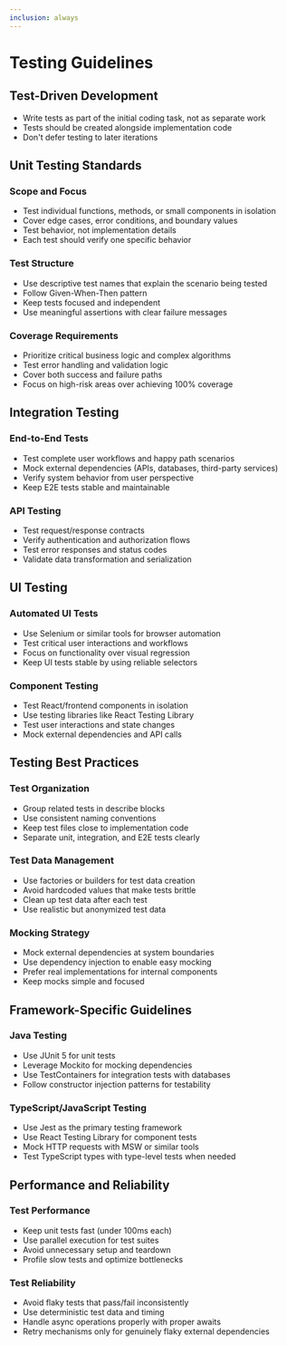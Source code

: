 ```yaml
---
inclusion: always
---
```


# Testing Guidelines

## Test-Driven Development
- Write tests as part of the initial coding task, not as separate work
- Tests should be created alongside implementation code
- Don't defer testing to later iterations

## Unit Testing Standards

### Scope and Focus
- Test individual functions, methods, or small components in isolation
- Cover edge cases, error conditions, and boundary values
- Test behavior, not implementation details
- Each test should verify one specific behavior

### Test Structure
- Use descriptive test names that explain the scenario being tested
- Follow Given-When-Then pattern
- Keep tests focused and independent
- Use meaningful assertions with clear failure messages

### Coverage Requirements
- Prioritize critical business logic and complex algorithms
- Test error handling and validation logic
- Cover both success and failure paths
- Focus on high-risk areas over achieving 100% coverage

## Integration Testing

### End-to-End Tests
- Test complete user workflows and happy path scenarios
- Mock external dependencies (APIs, databases, third-party services)
- Verify system behavior from user perspective
- Keep E2E tests stable and maintainable

### API Testing
- Test request/response contracts
- Verify authentication and authorization flows
- Test error responses and status codes
- Validate data transformation and serialization

## UI Testing

### Automated UI Tests
- Use Selenium or similar tools for browser automation
- Test critical user interactions and workflows
- Focus on functionality over visual regression
- Keep UI tests stable by using reliable selectors

### Component Testing
- Test React/frontend components in isolation
- Use testing libraries like React Testing Library
- Test user interactions and state changes
- Mock external dependencies and API calls

## Testing Best Practices

### Test Organization
- Group related tests in describe blocks
- Use consistent naming conventions
- Keep test files close to implementation code
- Separate unit, integration, and E2E tests clearly

### Test Data Management
- Use factories or builders for test data creation
- Avoid hardcoded values that make tests brittle
- Clean up test data after each test
- Use realistic but anonymized test data

### Mocking Strategy
- Mock external dependencies at system boundaries
- Use dependency injection to enable easy mocking
- Prefer real implementations for internal components
- Keep mocks simple and focused

## Framework-Specific Guidelines

### Java Testing
- Use JUnit 5 for unit tests
- Leverage Mockito for mocking dependencies
- Use TestContainers for integration tests with databases
- Follow constructor injection patterns for testability

### TypeScript/JavaScript Testing
- Use Jest as the primary testing framework
- Use React Testing Library for component tests
- Mock HTTP requests with MSW or similar tools
- Test TypeScript types with type-level tests when needed

## Performance and Reliability

### Test Performance
- Keep unit tests fast (under 100ms each)
- Use parallel execution for test suites
- Avoid unnecessary setup and teardown
- Profile slow tests and optimize bottlenecks

### Test Reliability
- Avoid flaky tests that pass/fail inconsistently
- Use deterministic test data and timing
- Handle async operations properly with proper awaits
- Retry mechanisms only for genuinely flaky external dependencies